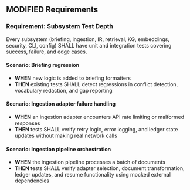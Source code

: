## MODIFIED Requirements

### Requirement: Subsystem Test Depth

Every subsystem (briefing, ingestion, IR, retrieval, KG, embeddings, security, CLI, config) SHALL have unit and integration tests covering success, failure, and edge cases.

#### Scenario: Briefing regression

- **WHEN** new logic is added to briefing formatters
- **THEN** existing tests SHALL detect regressions in conflict detection, vocabulary redaction, and gap reporting

#### Scenario: Ingestion adapter failure handling

- **WHEN** an ingestion adapter encounters API rate limiting or malformed responses
- **THEN** tests SHALL verify retry logic, error logging, and ledger state updates without making real network calls

#### Scenario: Ingestion pipeline orchestration

- **WHEN** the ingestion pipeline processes a batch of documents
- **THEN** tests SHALL verify adapter selection, document transformation, ledger updates, and resume functionality using mocked external dependencies
